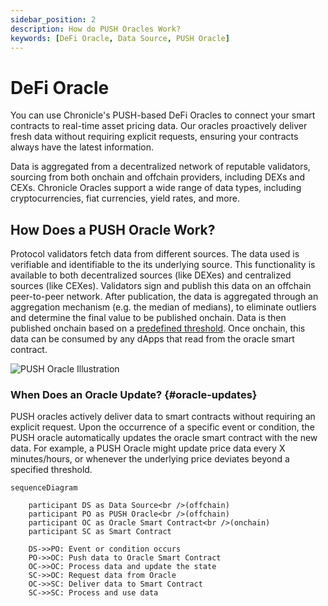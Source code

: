 ```yaml
---
sidebar_position: 2
description: How do PUSH Oracles Work?
keywords: [DeFi Oracle, Data Source, PUSH Oracle]
---
```


# DeFi Oracle

You can use Chronicle's PUSH-based DeFi Oracles to connect your smart contracts to real-time asset pricing data. Our oracles proactively deliver fresh data without requiring explicit requests, ensuring your contracts always have the latest information.

Data is aggregated from a decentralized network of reputable validators, sourcing from both onchain and offchain providers, including DEXs and CEXs. Chronicle Oracles support a wide range of data types, including cryptocurrencies, fiat currencies, yield rates, and more.

## How Does a  PUSH Oracle Work?

Protocol validators fetch data from different sources. The data used is verifiable and identifiable to the its underlying source. This functionality is available to both decentralized sources (like DEXes) and centralized sources (like CEXes). Validators sign and publish this data on an offchain peer-to-peer network. After publication, the data is aggregated through an aggregation mechanism (e.g. the median of medians), to eliminate outliers and determine the final value to be published onchain. Data is then published onchain based on a [predefined threshold](#oracle-updates). Once onchain, this data can be consumed by any dApps that read from the oracle smart contract.

<div style={{textAlign: 'center'}}>
    <img
    src="  ../../img/Products/push.png"
    alt="PUSH Oracle Illustration"
    />
</div>
    

### When Does an Oracle Update? {#oracle-updates}

PUSH oracles actively deliver data to smart contracts without requiring an explicit request. Upon the occurrence of a specific event or condition, the PUSH oracle automatically updates the oracle smart contract with the new data. For example, a PUSH Oracle might update price data every X minutes/hours, or whenever the underlying price deviates beyond a specified threshold.

```mermaid
sequenceDiagram
  
    participant DS as Data Source<br />(offchain)
    participant PO as PUSH Oracle<br />(offchain)
    participant OC as Oracle Smart Contract<br />(onchain)
    participant SC as Smart Contract

    DS->>PO: Event or condition occurs
    PO->>OC: Push data to Oracle Smart Contract
    OC->>OC: Process data and update the state
    SC->>OC: Request data from Oracle
    OC->>SC: Deliver data to Smart Contract
    SC->>SC: Process and use data
```

